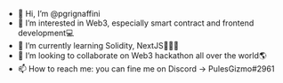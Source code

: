 - 👋 Hi, I’m @pgrignaffini
- 👀 I’m interested in Web3, especially smart contract and frontend development💻
- 🌱 I’m currently learning Solidity, NextJS👨🏻‍💻
- 💞️ I’m looking to collaborate on Web3 hackathon all over the world🌎
- 📫 How to reach me: you can fine me on Discord -> PulesGizmo#2961

<!---
pgrignaffini/pgrignaffini is a ✨ special ✨ repository because its `README.md` (this file) appears on your GitHub profile.
You can click the Preview link to take a look at your changes.
--->
